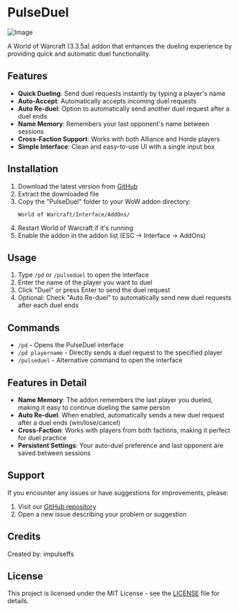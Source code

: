 
# PulseDuel
![Image](https://github.com/user-attachments/assets/e046ca40-fa38-496a-bb39-59b6640ce8f2)

A World of Warcraft (3.3.5a) addon that enhances the dueling experience by providing quick and automatic duel functionality.

## Features

- **Quick Dueling**: Send duel requests instantly by typing a player's name
- **Auto-Accept**: Automatically accepts incoming duel requests
- **Auto Re-duel**: Option to automatically send another duel request after a duel ends
- **Name Memory**: Remembers your last opponent's name between sessions
- **Cross-Faction Support**: Works with both Alliance and Horde players
- **Simple Interface**: Clean and easy-to-use UI with a single input box

## Installation

1. Download the latest version from [GitHub](https://github.com/impulseffs/PulseDuel)
2. Extract the downloaded file
3. Copy the "PulseDuel" folder to your WoW addon directory:
   ```
   World of Warcraft/Interface/AddOns/
   ```
4. Restart World of Warcraft if it's running
5. Enable the addon in the addon list (ESC -> Interface -> AddOns)

## Usage

1. Type `/pd` or `/pulseduel` to open the interface
2. Enter the name of the player you want to duel
3. Click "Duel" or press Enter to send the duel request
4. Optional: Check "Auto Re-duel" to automatically send new duel requests after each duel ends

## Commands

- `/pd` - Opens the PulseDuel interface
- `/pd playername` - Directly sends a duel request to the specified player
- `/pulseduel` - Alternative command to open the interface

## Features in Detail

- **Name Memory**: The addon remembers the last player you dueled, making it easy to continue dueling the same person
- **Auto Re-duel**: When enabled, automatically sends a new duel request after a duel ends (win/lose/cancel)
- **Cross-Faction**: Works with players from both factions, making it perfect for duel practice
- **Persistent Settings**: Your auto-duel preference and last opponent are saved between sessions

## Support

If you encounter any issues or have suggestions for improvements, please:
1. Visit our [GitHub repository](https://github.com/impulseffs/PulseDuel)
2. Open a new issue describing your problem or suggestion

## Credits

Created by: impulseffs

## License

This project is licensed under the MIT License - see the [LICENSE](LICENSE) file for details.
